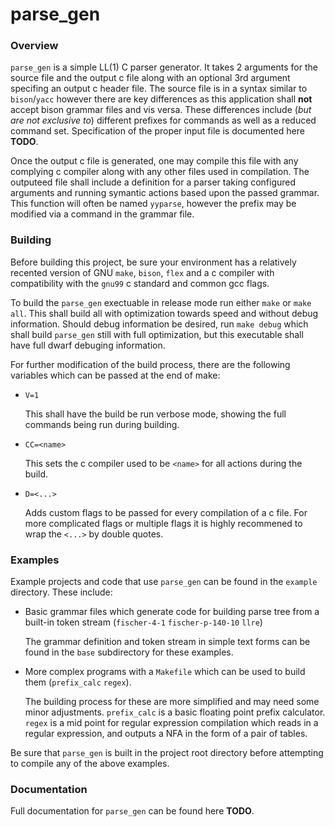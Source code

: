 # parse\_gen

### Overview

`parse_gen` is a simple LL(1) C parser generator.
It takes 2 arguments for the source file and the output c file along with an optional 3rd argument specifing an output c header file.
The source file is in a syntax similar to `bison`/`yacc` however there are key differences as this application shall **not** accept bison grammar files and vis versa.
These differences include (*but are not exclusive to*) different prefixes for commands as well as a reduced command set.
Specification of the proper input file is documented here **TODO**.

Once the output c file is generated, one may compile this file with any complying c compiler along with any other files used in compilation.
The outputeed file shall include a definition for a parser taking configured arguments and running symantic actions based upon the passed grammar.
This function will often be named `yyparse`, however the prefix may be modified via a command in the grammar file.

### Building

Before building this project, be sure your environment has a relatively recented version of GNU `make`, `bison`, `flex` and a c compiler with compatibility with the `gnu99` c standard and common gcc flags.

To build the `parse_gen` exectuable in release mode run either `make` or `make all`.
This shall build all with optimization towards speed and without debug information.
Should debug information be desired, run `make debug` which shall build `parse_gen` still with full optimization, but this executable shall have full dwarf debuging information.

For further modification of the build process, there are the following variables which can be passed at the end of make:

* `V=1`

  This shall have the build be run verbose mode, showing the full commands being run during building.

* `CC=<name>`

  This sets the c compiler used to be `<name>` for all actions during the build.

* `D=<...>`

  Adds custom flags to be passed for every compilation of a c file.
  For more complicated flags or multiple flags it is highly recommened to wrap the `<...>` by double quotes.

### Examples

Example projects and code that use `parse_gen` can be found in the `example` directory.
These include:

* Basic grammar files which generate code for building parse tree from a built-in token stream (`fischer-4-1` `fischer-p-140-10` `llre`)

  The grammar definition and token stream in simple text forms can be found in the `base` subdirectory for these examples.

* More complex programs with a `Makefile` which can be used to build them (`prefix_calc` `regex`).

  The building process for these are more simplified and may need some minor adjustments.
  `prefix_calc` is a basic floating point prefix calculator.
  `regex` is a mid point for regular expression compilation which reads in a regular expression, and outputs a NFA in the form of a pair of tables.
  

Be sure that `parse_gen` is built in the project root directory before attempting to compile any of the above examples.


### Documentation

Full documentation for `parse_gen` can be found here **TODO**.
